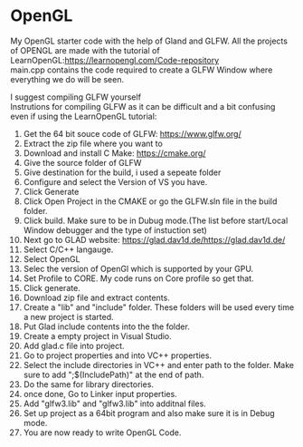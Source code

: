 # OpenGL
My OpenGL starter code with the help of Gland and GLFW.<d>
All the projects of OPENGL are made with the tutorial of LearnOpenGL:https://learnopengl.com/Code-repository<br>
main.cpp contains the code required to create a GLFW Window where everything we do will be seen.<br/>
  
I suggest compiling GLFW yourself<br>
Instrutions for compiling GLFW as it can be difficult and a bit confusing even if using the LearnOpenGL tutorial:
  1. Get the 64 bit souce code of GLFW: https://www.glfw.org/
  2. Extract the zip file where you want to
  3. Download and install C Make: https://cmake.org/
  4. Give the source folder of GLFW
  5. Give destination for the build, i used a sepeate folder
  6. Configure and select the Version of VS you have.
  7. Click Generate
  8. Click Open Project in the CMAKE or go the GLFW.sln file in the build folder.
  9. Click build. Make sure to be in Dubug mode.(The list before start/Local Window debugger and the type of instuction set)
  10. Next go to GLAD website: https://glad.dav1d.de/https://glad.dav1d.de/
  11. Select C/C++ langauge.
  12. Select OpenGL
  13. Selec the version of OpenGl which is supported by your GPU.
  14. Set Profile to CORE. My code runs on Core profile so get that.
  15. Click generate.
  16. Download zip file and extract contents.
  17. Create a "lib" and "include" folder. These folders will be used every time a new project is started. 
  18. Put Glad include contents into the the folder.
  19. Create a empty project in Visual Studio.
  20. Add glad.c file into project.
  21. Go to project properties and into VC++ properties.
  22. Select the include directories in VC++ and enter path to the folder. Make sure to add ";$(IncludePath)"  at the end of path.
  22. Do the same for library directories. 
  23. once done, Go to Linker input properties.
  24. Add "glfw3.lib" and "glfw3.lib" into additnal files.
  25. Set up project as a 64bit program and also make sure it is in Debug mode.
  26. You are now ready to write OpenGL Code.
  
  
  
